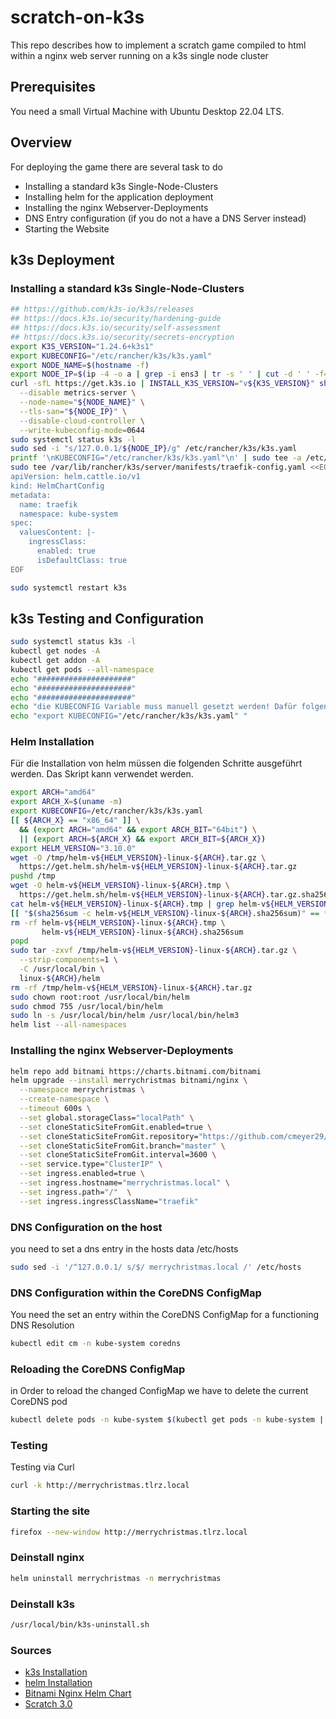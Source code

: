 # scratch-on-k3s
This repo describes how to implement a scratch game compiled to html within a nginx web server running on a k3s single node cluster

## Prerequisites
You need a small Virtual Machine with Ubuntu Desktop 22.04 LTS.

## Overview
For deploying the game there are several task to do
- Installing a standard k3s Single-Node-Clusters 
- Installing helm for the application deployment
- Installing the nginx Webserver-Deployments
- DNS Entry configuration (if you do not a have a DNS Server instead)
- Starting the Website

## k3s Deployment
### Installing a standard k3s Single-Node-Clusters 

```bash
## https://github.com/k3s-io/k3s/releases
## https://docs.k3s.io/security/hardening-guide
## https://docs.k3s.io/security/self-assessment
## https://docs.k3s.io/security/secrets-encryption
export K3S_VERSION="1.24.6+k3s1"
export KUBECONFIG="/etc/rancher/k3s/k3s.yaml"
export NODE_NAME=$(hostname -f)
export NODE_IP=$(ip -4 -o a | grep -i ens3 | tr -s ' ' | cut -d ' ' -f4 | cut -d '/' -f1)
curl -sfL https://get.k3s.io | INSTALL_K3S_VERSION="v${K3S_VERSION}" sh -s - \
  --disable metrics-server \
  --node-name="${NODE_NAME}" \
  --tls-san="${NODE_IP}" \
  --disable-cloud-controller \
  --write-kubeconfig-mode=0644
sudo systemctl status k3s -l
sudo sed -i "s/127.0.0.1/${NODE_IP}/g" /etc/rancher/k3s/k3s.yaml
printf '\nKUBECONFIG="/etc/rancher/k3s/k3s.yaml"\n' | sudo tee -a /etc/environment
sudo tee /var/lib/rancher/k3s/server/manifests/traefik-config.yaml <<EOF
apiVersion: helm.cattle.io/v1
kind: HelmChartConfig
metadata:
  name: traefik
  namespace: kube-system
spec:
  valuesContent: |-
    ingressClass:
      enabled: true
      isDefaultClass: true
EOF

sudo systemctl restart k3s

```
## k3s Testing and Configuration
```bash
sudo systemctl status k3s -l
kubectl get nodes -A
kubectl get addon -A
kubectl get pods --all-namespace
echo "#####################"
echo "#####################"
echo "#####################"
echo "die KUBECONFIG Variable muss manuell gesetzt werden! Dafür folgenden Befehl ausführen!"
echo "export KUBECONFIG="/etc/rancher/k3s/k3s.yaml" "

```
### Helm Installation
Für die Installation von helm müssen die folgenden Schritte ausgeführt werden. Das Skript kann verwendet werden.
```bash
export ARCH="amd64"
export ARCH_X=$(uname -m)
export KUBECONFIG=/etc/rancher/k3s/k3s.yaml
[[ ${ARCH_X} == "x86_64" ]] \
  && (export ARCH="amd64" && export ARCH_BIT="64bit") \
  || (export ARCH=${ARCH_X} && export ARCH_BIT=${ARCH_X})
export HELM_VERSION="3.10.0"
wget -O /tmp/helm-v${HELM_VERSION}-linux-${ARCH}.tar.gz \
  https://get.helm.sh/helm-v${HELM_VERSION}-linux-${ARCH}.tar.gz
pushd /tmp
wget -O helm-v${HELM_VERSION}-linux-${ARCH}.tmp \
  https://get.helm.sh/helm-v${HELM_VERSION}-linux-${ARCH}.tar.gz.sha256sum
cat helm-v${HELM_VERSION}-linux-${ARCH}.tmp | grep helm-v${HELM_VERSION}-linux-${ARCH}.tar.gz > helm-v${HELM_VERSION}-linux-${ARCH}.sha256sum
[[ "$(sha256sum -c helm-v${HELM_VERSION}-linux-${ARCH}.sha256sum)" == *"OK" ]] || exit 1
rm -rf helm-v${HELM_VERSION}-linux-${ARCH}.tmp \
       helm-v${HELM_VERSION}-linux-${ARCH}.sha256sum
popd
sudo tar -zxvf /tmp/helm-v${HELM_VERSION}-linux-${ARCH}.tar.gz \
  --strip-components=1 \
  -C /usr/local/bin \
  linux-${ARCH}/helm
rm -rf /tmp/helm-v${HELM_VERSION}-linux-${ARCH}.tar.gz
sudo chown root:root /usr/local/bin/helm
sudo chmod 755 /usr/local/bin/helm
sudo ln -s /usr/local/bin/helm /usr/local/bin/helm3
helm list --all-namespaces
```
### Installing the nginx Webserver-Deployments
```bash
helm repo add bitnami https://charts.bitnami.com/bitnami
helm upgrade --install merrychristmas bitnami/nginx \
  --namespace merrychristmas \
  --create-namespace \
  --timeout 600s \
  --set global.storageClass="localPath" \
  --set cloneStaticSiteFromGit.enabled=true \
  --set cloneStaticSiteFromGit.repository="https://github.com/cmeyer29/scratch-on-k3s.git" \
  --set cloneStaticSiteFromGit.branch="master" \
  --set cloneStaticSiteFromGit.interval=3600 \
  --set service.type="ClusterIP" \
  --set ingress.enabled=true \
  --set ingress.hostname="merrychristmas.local" \
  --set ingress.path="/"  \
  --set ingress.ingressClassName="traefik"
```

### DNS Configuration on the host
you need to set a dns entry in the hosts data /etc/hosts 
```bash
sudo sed -i '/^127.0.0.1/ s/$/ merrychristmas.local /' /etc/hosts
```

### DNS Configuration within the CoreDNS ConfigMap
You need the set an entry within the CoreDNS ConfigMap for a functioning DNS Resolution
```bash
kubectl edit cm -n kube-system coredns
```
### Reloading the CoreDNS ConfigMap
in Order to reload the changed ConfigMap we have to delete the current CoreDNS pod
```bash
kubectl delete pods -n kube-system $(kubectl get pods -n kube-system | grep -i coredns | cut -d' ' -f1)
```

### Testing
Testing via Curl
```bash
curl -k http://merrychristmas.tlrz.local
```
### Starting the site 
```bash
firefox --new-window http://merrychristmas.tlrz.local
```

### Deinstall nginx
```bash
helm uninstall merrychristmas -n merrychristmas 
```
### Deinstall k3s
```bash
/usr/local/bin/k3s-uninstall.sh
```

### Sources

- [k3s Installation](https://docs.k3s.io/installation)
- [helm Installation](https://helm.sh/docs/helm/helm_install/)
- [Bitnami Nginx Helm Chart](https://github.com/bitnami/charts/tree/main/bitnami/nginx/)
- [Scratch 3.0](https://scratch.mit.edu/)

